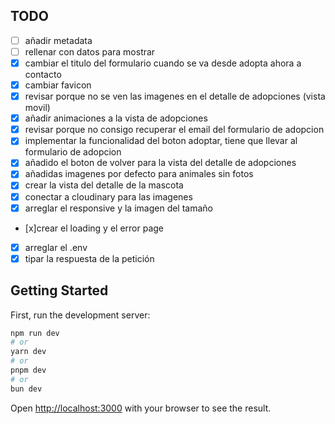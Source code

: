 ## TODO

- [ ] añadir metadata
- [ ] rellenar con datos para mostrar
- [x] cambiar el titulo del formulario cuando se va desde adopta ahora a contacto
- [x] cambiar favicon
- [x] revisar porque no se ven las imagenes en el detalle de adopciones (vista movil)
- [x] añadir animaciones a la vista de adopciones
- [x] revisar porque no consigo recuperar el email del formulario de adopcion
- [x] implementar la funcionalidad del boton adoptar, tiene que llevar al formulario de adopcion
- [x] añadido el boton de volver para la vista del detalle de adopciones
- [x] añadidas imagenes por defecto para animales sin fotos
- [x] crear la vista del detalle de la mascota
- [x] conectar a cloudinary para las imagenes
- [x] arreglar el responsive y la imagen del tamaño
- [x]crear el loading y el error page
- [x] arreglar el .env
- [x] tipar la respuesta de la petición

## Getting Started

First, run the development server:

```bash
npm run dev
# or
yarn dev
# or
pnpm dev
# or
bun dev
```

Open [http://localhost:3000](http://localhost:3000) with your browser to see the result.
